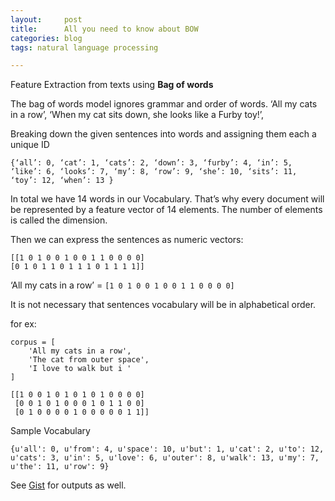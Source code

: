 ```yaml
---
layout:     post
title:      All you need to know about BOW
categories: blog  
tags: natural language processing

---
```


Feature Extraction from texts using **Bag of words**

The bag of words model ignores grammar and order of words.
‘All my cats in a row’,
‘When my cat sits down, she looks like a Furby toy!’,

Breaking down the given sentences into words and assigning them each a unique ID

<!--break-->

`{‘all’: 0, ‘cat’: 1, ‘cats’: 2, ‘down’: 3, ‘furby’: 4, ‘in’: 5, ‘like’: 6, ‘looks’: 7, ‘my’: 8, ‘row’: 9, ‘she’: 10, ‘sits’: 11, ‘toy’: 12, ‘when’: 13 }`

In total we have 14 words in our Vocabulary. That’s why every document will be represented by a feature vector of 14 elements. The number of elements is called the dimension.

Then we can express the sentences as numeric vectors:

```
[[1 0 1 0 0 1 0 0 1 1 0 0 0 0]
[0 1 0 1 1 0 1 1 1 0 1 1 1 1]]
```

‘All my cats in a row’ = `[1 0 1 0 0 1 0 0 1 1 0 0 0 0]`

It is not necessary that sentences vocabulary will be in alphabetical order.

for ex:

```
corpus = [
    'All my cats in a row',
    'The cat from outer space',
    'I love to walk but i '
]
```
```
[[1 0 0 1 0 1 0 1 0 1 0 0 0 0]
 [0 0 1 0 1 0 0 0 1 0 1 1 0 0]
 [0 1 0 0 0 0 1 0 0 0 0 0 1 1]]
```
Sample Vocabulary

```{u'all': 0, u'from': 4, u'space': 10, u'but': 1, u'cat': 2, u'to': 12, u'cats': 3, u'in': 5, u'love': 6, u'outer': 8, u'walk': 13, u'my': 7, u'the': 11, u'row': 9}```


<script src="https://gist.github.com/x0v/9cdda9c388f6161ab78c9d0709a74ee9.js"></script>

See [Gist](https://gist.github.com/x0v/9cdda9c388f6161ab78c9d0709a74ee9) for outputs as well.